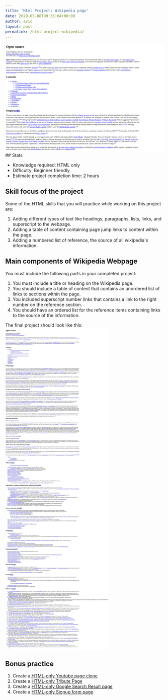 ```yaml
---
title: 'Html Project: Wikipedia page'
date: 2020-05-08T09:35:04+00:00
author: avic
layout: post
permalink: /html-project-wikipedia/
---
```

<img src="/public/2020/html-project-wikipedia-main-image.jpg" alt="partial screenshot of a html-only version of wikipedia page">
## Stats

  * Knowledge required: HTML only
  * Difficulty: Beginner friendly.
  * Estimate project completion time: 2 hours

## Skill focus of the project

Some of the HTML skills that you will practice while working on this project are:

  1. Adding different types of text like headings, paragraphs, lists, links, and superscript to the webpage.
  2. Adding a table of content containing page jump links to content within the page.
  3. Adding a numbered list of reference, the source of all wikipedia's information.

## Main components of Wikipedia Webpage

You must include the following parts in your completed project:

  1. You must include a title or heading on the Wikipedia page.
  2. You should include a table of content that contains an unordered list of links to sections within the page.
  3. You included superscript number links that contains a link to the right number on the reference section.
  4. You should have an ordered list for the reference items containing links to the source of the information. 

The final project should look like this:
<img src="/public/2020/html-project-wikipedia.jpg" alt="full page screenshot of a html-only version of wikipedia page">

## Bonus practice

  1. Create a<a href="/html-projects-youtube-page/"> HTML-only Youtube page clone</a>
  2. Create a [HTML-only Tribute Page](/html-projects-tribute-page/)
  3. Create a [HTML-only Google Search Result page](/html-projects-google-search-result/)
  4. Create a <a href="/html-sign-up-form-page/">HTML-only Signup form page</a>
